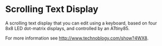# Scrolling Text Display
A scrolling text display that you can edit using a keyboard, based on four 8x8 LED dot-matrix displays, and controlled by an ATtiny85.

For more information see <http://www.technoblogy.com/show?4WX8>.
